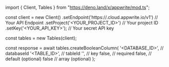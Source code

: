 import { Client, Tables } from "https://deno.land/x/appwrite/mod.ts";

const client = new Client()
    .setEndpoint('https://<REGION>.cloud.appwrite.io/v1') // Your API Endpoint
    .setProject('<YOUR_PROJECT_ID>') // Your project ID
    .setKey('<YOUR_API_KEY>'); // Your secret API key

const tables = new Tables(client);

const response = await tables.createBooleanColumn(
    '<DATABASE_ID>', // databaseId
    '<TABLE_ID>', // tableId
    '', // key
    false, // required
    false, // default (optional)
    false // array (optional)
);
